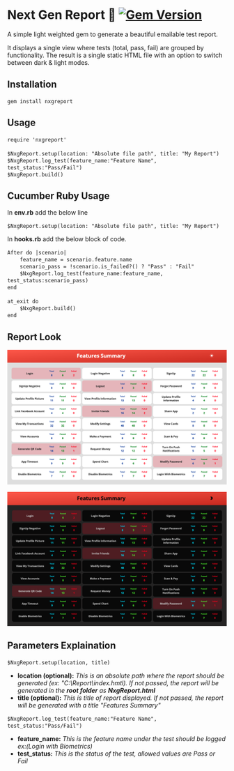 # **Next Gen Report 💎** [![Gem Version](https://badge.fury.io/rb/nxgreport.svg)](https://badge.fury.io/rb/nxgreport)

A simple light weighted gem to generate a beautiful emailable test report.

It displays a single view where tests (total, pass, fail) are grouped by functionality. The result is a single static HTML file with an option to switch between dark & light modes.

## **Installation**

    gem install nxgreport

## **Usage**

```
require 'nxgreport'

$NxgReport.setup(location: "Absolute file path", title: "My Report")
$NxgReport.log_test(feature_name:"Feature Name", test_status:"Pass/Fail")
$NxgReport.build()
```

## **Cucumber Ruby Usage**

In **env.rb** add the below line

```
$NxgReport.setup(location: "Absolute file path", title: "My Report")
```

In **hooks.rb** add the below block of code.

```
After do |scenario|
    feature_name = scenario.feature.name
    scenario_pass = !scenario.is_failed?() ? "Pass" : "Fail"
    $NxgReport.log_test(feature_name:feature_name, test_status:scenario_pass)
end

at_exit do
    $NxgReport.build()
end
```

## **Report Look**

![Light Mode](./demo/light.png)

![Dark Mode](./demo/dark.png)

## **Parameters Explaination**

```
$NxgReport.setup(location, title)
```

- **location (optional):** _This is an absolute path where the report should be generated (ex: "C:\Report\index.hmtl). If not passed, the report will be generated in the **root folder** as **NxgReport.html**_
- **title (optional):** _This is title of report displayed. If not passed, the report will be generated with a title "Features Summary"_

```
$NxgReport.log_test(feature_name:"Feature Name", test_status:"Pass/Fail")
```

- **feature_name:** _This is the feature name under the test should be logged ex:(Login with Biometrics)_
- **test_status:** _This is the status of the test, allowed values are Pass or Fail_
